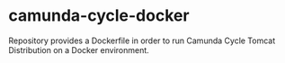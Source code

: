 # camunda-cycle-docker
Repository provides a Dockerfile in order to run Camunda Cycle Tomcat Distribution on a Docker environment.
